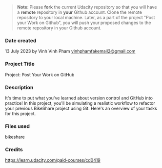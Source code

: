 >**Note**: Please **fork** the current Udacity repository so that you will have a **remote** repository in **your** Github account. Clone the remote repository to your local machine. Later, as a part of the project "Post your Work on Github", you will push your proposed changes to the remote repository in your Github account.

### Date created
13 July 2023 by Vinh
Vinh Pham
vinhphamfakemail2@gmail.com

### Project Title
Project: Post Your Work on GitHub

### Description
It's time to put what you've learned about version control and GitHub into practice! In this project, you'll be simulating a realistic workflow to refactor your previous BikeShare project using Git. Here's an overview of your tasks for this project.

### Files used
bikeshare

### Credits
https://learn.udacity.com/paid-courses/cd0419

